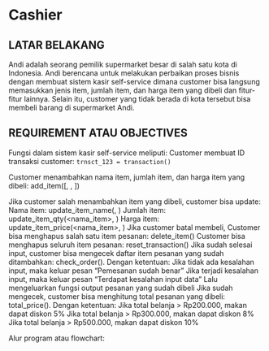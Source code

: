 # Cashier

## LATAR BELAKANG

Andi adalah seorang pemilik supermarket besar di salah satu kota di Indonesia. Andi berencana untuk melakukan perbaikan proses bisnis dengan membuat sistem kasir self-service dimana customer bisa langsung memasukkan jenis item, jumlah item, dan harga item yang dibeli dan fitur-fitur lainnya. Selain itu, customer yang tidak berada di kota tersebut bisa membeli barang di supermarket Andi.

## REQUIREMENT ATAU OBJECTIVES

Fungsi dalam sistem kasir self-service meliputi:
Customer membuat ID transaksi customer: `trnsct_123 = transaction()`

Customer menambahkan nama item, jumlah item, dan harga item yang dibeli: 
add_item([<nama item>, <jumlah item>, <harga per item>])

  Jika customer salah menambahkan item yang dibeli, customer bisa update:
Nama item: update_item_name(<nama item>, <update nama item>)
Jumlah item: update_item_qty(<nama_item>, <update jumlah item>)
Harga item: update_item_price(<nama_item>, <update harga item>)
Jika customer batal membeli,
Customer bisa menghapus salah satu item pesanan: delete_item(<nama item>)
Customer bisa menghapus seluruh item pesanan: reset_transaction()
Jika sudah selesai input, customer bisa mengecek daftar item pesanan yang sudah ditambahkan: check_order(). Dengan ketentuan:
Jika tidak ada kesalahan input, maka keluar pesan “Pemesanan sudah benar”
Jika terjadi kesalahan input, maka keluar pesan “Terdapat kesalahan input data”
Lalu mengeluarkan fungsi output pesanan yang sudah dibeli
Jika sudah mengecek, customer bisa menghitung total pesanan yang dibeli: total_price(). Dengan ketentuan:
Jika total belanja > Rp200.000, makan dapat diskon 5%
Jika total belanja > Rp300.000, makan dapat diskon 8%
Jika total belanja > Rp500.000, makan dapat diskon 10%


Alur program atau flowchart:
